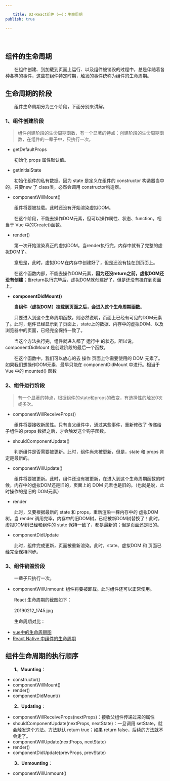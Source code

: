 ```yaml
---

　　title: 03-React组件（一）：生命周期
publish: true

---
```


　　<ArticleTopAd></ArticleTopAd>

## 组件的生命周期

　　在组件创建、到加载到页面上运行、以及组件被销毁的过程中，总是伴随着各种各样的事件，这些在组件特定时期，触发的事件统称为组件的生命周期。

## 生命周期的阶段

　　组件生命周期分为三个阶段，下面分别来讲解。

### 1、组件创建阶段

> 组件创建阶段的生命周期函数，有一个显著的特点：创建阶段的生命周期函数，在组件的一辈子中，只执行一次。
>

- getDefaultProps

　　初始化 props 属性默认值。

- getInitialState

　　初始化组件的私有数据。因为 state 是定义在组件的 constructor 构造器当中的，只要new 了 class类，必然会调用 constructor构造器。

- componentWillMount()

　　组件将要被挂载。此时还没有开始渲染虚拟DOM。

　　在这个阶段，不能去操作DOM元素，但可以操作属性、状态、function。相当于 Vue 中的Create()函数。

- render()

　　第一次开始渲染真正的虚拟DOM。当render执行完，内存中就有了完整的虚拟DOM了。

　　意思是，此时，虚拟DOM在内存中创建好了，但是还没有挂在到页面上。

　　在这个函数内部，不能去操作DOM元素，**因为还没return之前，虚拟DOM还没有创建**；当return执行完毕后，虚拟DOM就创建好了，但是还没有挂在到页面上。

- **componentDidMount()**

　　**当组件（虚拟DOM）挂载到页面之后，会进入这个生命周期函数**。

　　只要进入到这个生命周期函数，则必然说明，页面上已经有可见的DOM元素了。此时，组件已经显示到了页面上，state上的数据、内存中的虚拟DOM、以及浏览器中的页面，已经完全保持一致了。

　　当这个方法执行完，组件就进入都了 运行中 的状态。所以说，componentDidMount 是创建阶段的最后一个函数。

　　在这个函数中，我们可以放心的去 操作 页面上你需要使用的 DOM 元素了。如果我们想操作DOM元素，最早只能在 componentDidMount 中进行。相当于 Vue 中的 mounted() 函数

### 2、组件运行阶段

> 有一个显著的特点，根据组件的state和props的改变，有选择性的触发0次或多次。
>

- componentWillReceiveProps()

　　组件将要接收新属性。只有当父组件中，通过某些事件，重新修改了 传递给 子组件的 props 数据之后，才会触发这个钩子函数。

- shouldComponentUpdate()

　　判断组件是否需要被更新。此时，组件尚未被更新，但是，state 和 props 肯定是最新的。

- componentWillUpdate()

　　组件将要被更新。此时，组件还没有被更新，在进入到这个生命周期函数的时候，内存中的虚拟DOM还是旧的，页面上的 DOM 元素也是旧的。（也就是说，此时操作的是旧的 DOM元素）

- render

　　此时，又要根据最新的 state 和 props，重新渲染一棵内存中的 虚拟DOM树。当 render 调用完毕，内存中的旧DOM树，已经被新DOM树替换了！此时，虚拟DOM树已经和组件的 state 保持一致了，都是最新的；但是页面还是旧的。

- componentDidUpdate

　　此时，组件完成更新，页面被重新渲染。此时，state、虚拟DOM 和 页面已经完全保持同步。

### 3、组件销毁阶段

　　一辈子只执行一次。

- componentWillUnmount: 组件将要被卸载。此时组件还可以正常使用。

　　React 生命周期的截图如下：

　　20190212_1745.jpg

　　生命周期对比：

- [vue中的生命周期图](https://cn.vuejs.org/v2/guide/instance.html#生命周期图示)
- [React Native 中组件的生命周期](http://www.race604.com/react-native-component-lifecycle/)

## 组件生命周期的执行顺序

　　**1、Mounting**：

- constructor()
- componentWillMount()
- render()
- componentDidMount()

　　**2、Updating**：

- componentWillReceiveProps(nextProps)：接收父组件传递过来的属性
- shouldComponentUpdate(nextProps, nextState)：一旦调用 setState，就会触发这个方法。方法默认 return true；如果 return false，后续的方法就不会走了。
- componentWillUpdate(nextProps, nextState)
- render()
- componentDidUpdate(prevProps, prevState)

　　**3、Unmounting**：

- componentWillUnmount()

